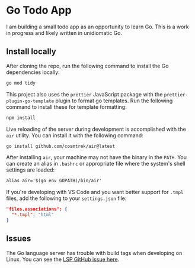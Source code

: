 # Go Todo App

I am building a small todo app as an opportunity to learn Go. This is a work in progress and likely written in unidiomatic Go.

## Install locally

After cloning the repo, run the following command to install the Go dependencies locally:

```sh
go mod tidy
```

This project also uses the `prettier` JavaScript package with the `prettier-plugin-go-template` plugin to format go templates. Run the following command to install these for template formatting:

```sh
npm install
```

Live reloading of the server during development is accomplished with the `air` utility. You can install it with the following command:

```sh
go install github.com/cosmtrek/air@latest
```

After installing `air`, your machine may not have the binary in the `PATH`. You can create an alias in `.bashrc` or appropriate file where the system's shell settings are loaded:

```txt
alias air='$(go env GOPATH)/bin/air'
```

If you're developing with VS Code and you want better support for `.tmpl` files, add the following to your `settings.json` file:

```json
"files.associations": {
  "*.tmpl": "html"
}
```

## Issues

The Go language server has trouble with build tags when developing on Linux. You can see the [LSP GitHub issue here](https://github.com/golang/go/issues/29202).
